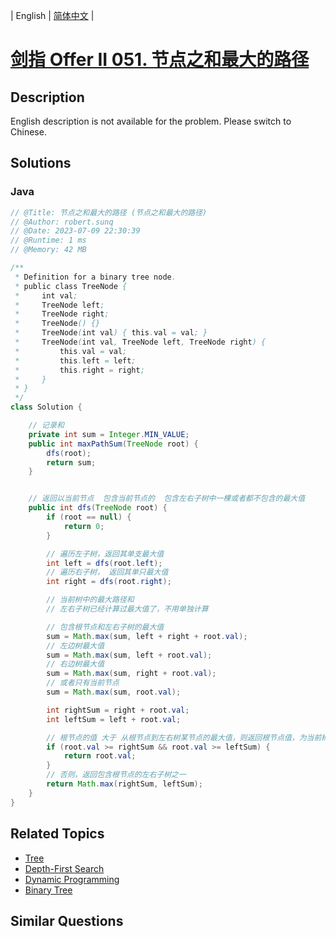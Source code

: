 
| English | [简体中文](README.md) |

# [剑指 Offer II 051. 节点之和最大的路径](https://leetcode.cn//problems/jC7MId/)

## Description

<p>English description is not available for the problem. Please switch to Chinese.</p>


## Solutions


### Java

```Java
// @Title: 节点之和最大的路径 (节点之和最大的路径)
// @Author: robert.sunq
// @Date: 2023-07-09 22:30:39
// @Runtime: 1 ms
// @Memory: 42 MB

/**
 * Definition for a binary tree node.
 * public class TreeNode {
 *     int val;
 *     TreeNode left;
 *     TreeNode right;
 *     TreeNode() {}
 *     TreeNode(int val) { this.val = val; }
 *     TreeNode(int val, TreeNode left, TreeNode right) {
 *         this.val = val;
 *         this.left = left;
 *         this.right = right;
 *     }
 * }
 */
class Solution {

    // 记录和
    private int sum = Integer.MIN_VALUE;
    public int maxPathSum(TreeNode root) {
        dfs(root);
        return sum;
    }


    // 返回以当前节点  包含当前节点的  包含左右子树中一棵或者都不包含的最大值
    public int dfs(TreeNode root) {
        if (root == null) {
            return 0;
        }

        // 遍历左子树，返回其单支最大值
        int left = dfs(root.left);
        // 遍历右子树， 返回其单只最大值
        int right = dfs(root.right);

        // 当前树中的最大路径和
        // 左右子树已经计算过最大值了，不用单独计算

        // 包含根节点和左右子树的最大值
        sum = Math.max(sum, left + right + root.val);
        // 左边树最大值
        sum = Math.max(sum, left + root.val);
        // 右边树最大值
        sum = Math.max(sum, right + root.val);
        // 或者只有当前节点
        sum = Math.max(sum, root.val);

        int rightSum = right + root.val;
        int leftSum = left + root.val;

        // 根节点的值 大于 从根节点到左右树某节点的最大值，则返回根节点值，为当前树的单支最大值
        if (root.val >= rightSum && root.val >= leftSum) {
            return root.val;
        }
        // 否则，返回包含根节点的左右子树之一
        return Math.max(rightSum, leftSum);
    }
}
```



## Related Topics

- [Tree](https://leetcode.cn//tag/tree)
- [Depth-First Search](https://leetcode.cn//tag/depth-first-search)
- [Dynamic Programming](https://leetcode.cn//tag/dynamic-programming)
- [Binary Tree](https://leetcode.cn//tag/binary-tree)

## Similar Questions


